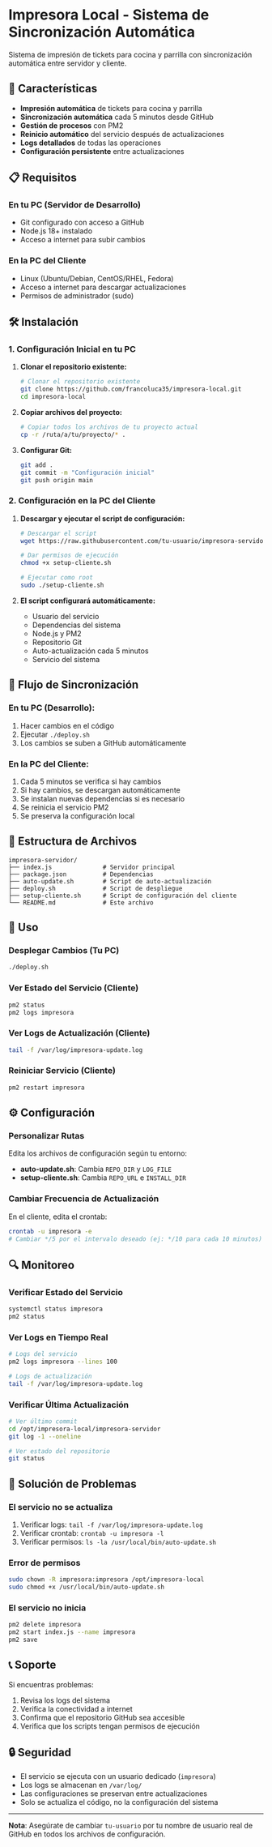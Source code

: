 # Impresora Local - Sistema de Sincronización Automática

Sistema de impresión de tickets para cocina y parrilla con sincronización automática entre servidor y cliente.

## 🚀 Características

- **Impresión automática** de tickets para cocina y parrilla
- **Sincronización automática** cada 5 minutos desde GitHub
- **Gestión de procesos** con PM2
- **Reinicio automático** del servicio después de actualizaciones
- **Logs detallados** de todas las operaciones
- **Configuración persistente** entre actualizaciones

## 📋 Requisitos

### En tu PC (Servidor de Desarrollo)
- Git configurado con acceso a GitHub
- Node.js 18+ instalado
- Acceso a internet para subir cambios

### En la PC del Cliente
- Linux (Ubuntu/Debian, CentOS/RHEL, Fedora)
- Acceso a internet para descargar actualizaciones
- Permisos de administrador (sudo)

## 🛠️ Instalación

### 1. Configuración Inicial en tu PC

1. **Clonar el repositorio existente:**
   ```bash
   # Clonar el repositorio existente
   git clone https://github.com/francoluca35/impresora-local.git
   cd impresora-local
   ```

2. **Copiar archivos del proyecto:**
   ```bash
   # Copiar todos los archivos de tu proyecto actual
   cp -r /ruta/a/tu/proyecto/* .
   ```

3. **Configurar Git:**
   ```bash
   git add .
   git commit -m "Configuración inicial"
   git push origin main
   ```

### 2. Configuración en la PC del Cliente

1. **Descargar y ejecutar el script de configuración:**
   ```bash
   # Descargar el script
   wget https://raw.githubusercontent.com/tu-usuario/impresora-servidor/main/setup-cliente.sh
   
   # Dar permisos de ejecución
   chmod +x setup-cliente.sh
   
   # Ejecutar como root
   sudo ./setup-cliente.sh
   ```

2. **El script configurará automáticamente:**
   - Usuario del servicio
   - Dependencias del sistema
   - Node.js y PM2
   - Repositorio Git
   - Auto-actualización cada 5 minutos
   - Servicio del sistema

## 🔄 Flujo de Sincronización

### En tu PC (Desarrollo):
1. Hacer cambios en el código
2. Ejecutar `./deploy.sh`
3. Los cambios se suben a GitHub automáticamente

### En la PC del Cliente:
1. Cada 5 minutos se verifica si hay cambios
2. Si hay cambios, se descargan automáticamente
3. Se instalan nuevas dependencias si es necesario
4. Se reinicia el servicio PM2
5. Se preserva la configuración local

## 📁 Estructura de Archivos

```
impresora-servidor/
├── index.js              # Servidor principal
├── package.json          # Dependencias
├── auto-update.sh        # Script de auto-actualización
├── deploy.sh             # Script de despliegue
├── setup-cliente.sh      # Script de configuración del cliente
└── README.md             # Este archivo
```

## 🎯 Uso

### Desplegar Cambios (Tu PC)
```bash
./deploy.sh
```

### Ver Estado del Servicio (Cliente)
```bash
pm2 status
pm2 logs impresora
```

### Ver Logs de Actualización (Cliente)
```bash
tail -f /var/log/impresora-update.log
```

### Reiniciar Servicio (Cliente)
```bash
pm2 restart impresora
```

## ⚙️ Configuración

### Personalizar Rutas
Edita los archivos de configuración según tu entorno:

- **auto-update.sh**: Cambia `REPO_DIR` y `LOG_FILE`
- **setup-cliente.sh**: Cambia `REPO_URL` e `INSTALL_DIR`

### Cambiar Frecuencia de Actualización
En el cliente, edita el crontab:
```bash
crontab -u impresora -e
# Cambiar */5 por el intervalo deseado (ej: */10 para cada 10 minutos)
```

## 🔍 Monitoreo

### Verificar Estado del Servicio
```bash
systemctl status impresora
pm2 status
```

### Ver Logs en Tiempo Real
```bash
# Logs del servicio
pm2 logs impresora --lines 100

# Logs de actualización
tail -f /var/log/impresora-update.log
```

### Verificar Última Actualización
```bash
# Ver último commit
cd /opt/impresora-local/impresora-servidor
git log -1 --oneline

# Ver estado del repositorio
git status
```

## 🚨 Solución de Problemas

### El servicio no se actualiza
1. Verificar logs: `tail -f /var/log/impresora-update.log`
2. Verificar crontab: `crontab -u impresora -l`
3. Verificar permisos: `ls -la /usr/local/bin/auto-update.sh`

### Error de permisos
```bash
sudo chown -R impresora:impresora /opt/impresora-local
sudo chmod +x /usr/local/bin/auto-update.sh
```

### El servicio no inicia
```bash
pm2 delete impresora
pm2 start index.js --name impresora
pm2 save
```

## 📞 Soporte

Si encuentras problemas:

1. Revisa los logs del sistema
2. Verifica la conectividad a internet
3. Confirma que el repositorio GitHub sea accesible
4. Verifica que los scripts tengan permisos de ejecución

## 🔒 Seguridad

- El servicio se ejecuta con un usuario dedicado (`impresora`)
- Los logs se almacenan en `/var/log/`
- Las configuraciones se preservan entre actualizaciones
- Solo se actualiza el código, no la configuración del sistema

---

**Nota**: Asegúrate de cambiar `tu-usuario` por tu nombre de usuario real de GitHub en todos los archivos de configuración.
